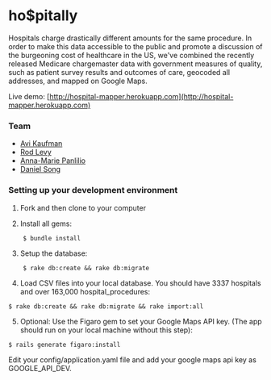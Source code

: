 # ho$pitally

Hospitals charge drastically different amounts for the same procedure. In order to make this data accessible to the public and promote a discussion of the burgeoning cost of healthcare in the US, we've combined the recently released Medicare chargemaster data with government measures of quality, such as patient survey results and outcomes of care, geocoded all addresses, and mapped on Google Maps.

Live demo: [http://hospital-mapper.herokuapp.com](http://hospital-mapper.herokuapp.com)

### Team

- [Avi Kaufman](https://github.com/Ank13)
- [Rod Levy](https://github.com/rodlevy)
- [Anna-Marie Panlilio](https://github.com/codesliced)
- [Daniel Song](https://github.com/danielx328)


### Setting up your development environment

1. Fork and then clone to your computer

2. Install all gems:
```
    $ bundle install
```

3. Setup the database:
```
    $ rake db:create && rake db:migrate
```

4. Load CSV files into your local database. You should have 3337 hospitals and over 163,000 hospital_procedures:
```
$ rake db:create && rake db:migrate && rake import:all
```

5. Optional: Use the Figaro gem to set your Google Maps API key. (The app should run on your local machine without this step):
```
$ rails generate figaro:install
```
Edit your config/application.yaml file and add your google maps api key as GOOGLE_API_DEV.
